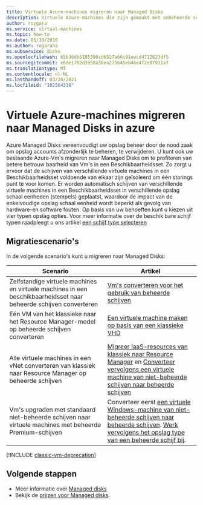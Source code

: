 ```yaml
---
title: Virtuele Azure-machines migreren naar Managed Disks
description: Virtuele Azure-machines die zijn gemaakt met onbeheerde schijven in opslag accounts migreren om Managed Disks te gebruiken.
author: roygara
ms.service: virtual-machines
ms.topic: how-to
ms.date: 05/30/2019
ms.author: rogarana
ms.subservice: disks
ms.openlocfilehash: 65b36db5185390cd6527a66c91eecd4712623df5
ms.sourcegitcommit: e6de1702d3958a3bea275645eb46e4f2e0f011af
ms.translationtype: MT
ms.contentlocale: nl-NL
ms.lasthandoff: 03/20/2021
ms.locfileid: "102564336"
---
```

# <a name="migrate-azure-vms-to-managed-disks-in-azure"></a>Virtuele Azure-machines migreren naar Managed Disks in azure

Azure Managed Disks vereenvoudigt uw opslag beheer door de nood zaak om opslag accounts afzonderlijk te beheren, te verwijderen.  U kunt ook uw bestaande Azure-Vm's migreren naar Managed Disks om te profiteren van betere betrouw baarheid van Vm's in een Beschikbaarheidsset. Zo zorgt u ervoor dat de schijven van verschillende virtuele machines in een Beschikbaarheidsset voldoende van elkaar zijn geïsoleerd om één storings punt te voor komen. Er worden automatisch schijven van verschillende virtuele machines in een Beschikbaarheidsset in verschillende opslag schaal eenheden (stempels) geplaatst, waardoor de impact van de enkelvoudige opslag schaal eenheid wordt beperkt als gevolg van hardware-en software fouten.
Op basis van uw behoeften kunt u kiezen uit vier typen opslag opties. Voor meer informatie over de beschik bare schijf typen raadpleegt u ons artikel [een schijf type selecteren](../disks-types.md)

## <a name="migration-scenarios"></a>Migratiescenario's

In de volgende scenario's kunt u migreren naar Managed Disks:

|Scenario  |Artikel  |
|---------|---------|
|Zelfstandige virtuele machines en virtuele machines in een beschikbaarheidsset naar beheerde schijven converteren     |[Vm's converteren voor het gebruik van beheerde schijven](convert-unmanaged-to-managed-disks.md)         |
|Eén VM van het klassieke naar het Resource Manager-model op beheerde schijven converteren     |[Een virtuele machine maken op basis van een klassieke VHD](create-vm-specialized-portal.md)         |
|Alle virtuele machines in een vNet converteren van klassiek naar Resource Manager op beheerde schijven     |[Migreer IaaS-resources van klassiek naar Resource Manager](../migration-classic-resource-manager-ps.md) en [Converteer vervolgens een virtuele machine van niet-beheerde schijven naar beheerde schijven](convert-unmanaged-to-managed-disks.md)         |
|Vm's upgraden met standaard niet-beheerde schijven naar virtuele machines met beheerde Premium-schijven     | Converteer eerst [een virtuele Windows-machine van niet-beheerde schijven naar beheerde schijven](convert-unmanaged-to-managed-disks.md). [Werk vervolgens het opslag type van een beheerde schijf bij](convert-disk-storage.md).         |

[!INCLUDE [classic-vm-deprecation](../../../includes/classic-vm-deprecation.md)]

## <a name="next-steps"></a>Volgende stappen

- Meer informatie over [Managed disks](../managed-disks-overview.md)
- Bekijk de [prijzen voor Managed disks](https://azure.microsoft.com/pricing/details/managed-disks/).